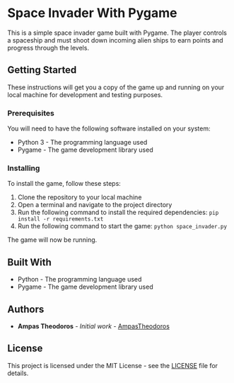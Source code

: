 # Space Invader With Pygame

This is a simple space invader game built with Pygame. The player controls a spaceship and must shoot down incoming alien ships to earn points and progress through the levels.

## Getting Started

These instructions will get you a copy of the game up and running on your local machine for development and testing purposes.

### Prerequisites

You will need to have the following software installed on your system:

- Python 3 - The programming language used
- Pygame - The game development library used

### Installing

To install the game, follow these steps:

1. Clone the repository to your local machine
2. Open a terminal and navigate to the project directory
3. Run the following command to install the required dependencies: `pip install -r requirements.txt`
4. Run the following command to start the game: `python space_invader.py`

The game will now be running.

## Built With

- Python - The programming language used
- Pygame - The game development library used

## Authors

- **Ampas Theodoros** - *Initial work* - [AmpasTheodoros](https://github.com/AmpasTheodoros)

## License

This project is licensed under the MIT License - see the [LICENSE](LICENSE) file for details.
